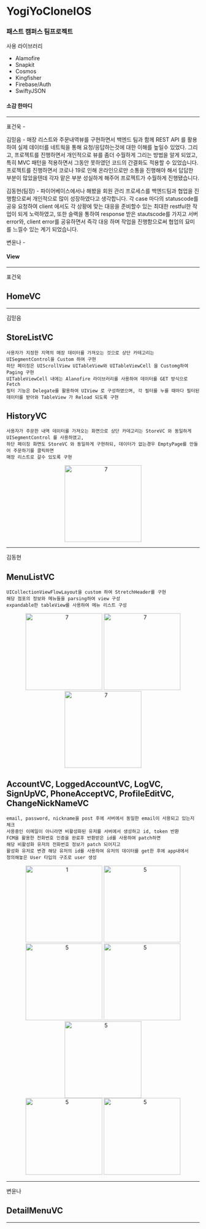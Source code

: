 # YogiYoCloneIOS

### 패스트 캠퍼스 팀프로젝트

사용 라이브러리 
- Alamofire
- Snapkit
- Cosmos
- Kingfisher
- Firebase/Auth
- SwiftyJSON

#### 소감 한마디
---

표건욱 - 



김믿음 - 
매장 리스트와 주문내역뷰를 구현하면서 백엔드 팀과 함께 REST API 를 활용하여 실제 데이터를 네트웍을 통해 요청/응답하는것에 대한 이해를 높일수 있었다. 그리고, 프로젝트를 진행하면서 개인적으로 뷰를 좀더 수월하게 그리는 방법을 알게 되었고, 특히 MVC 패턴을 적용하면서 그동안 못하였던 코드의 간결화도 적용할 수 있었습니다. 프로젝트를 진행하면서 코로나 19로 인해 온라인으로만 소통을 진행해야 해서 답답한 부분이 많았을텐데 각자 맡은 부분 성실하게 해주어 프로젝트가 수월하게 진행됐습니다. 



김동현(팀장) -
파이어베이스에서나 해봤을 회원 관리 프로세스를 백엔드팀과 협업을 진행함으로써 개인적으로 많이 성장하였다고 생각합니다. 각 case 마다의 statuscode를 공유 요청하여 client 에서도 각 상황에 맞는 대응을 준비할수 있는 최대한 restful한 작업이 되게 노력하였고, 또한 슬랙을 통하여 response 받은 stautscode를 가지고 서버 error와, client error를 공유하면서 즉각 대응 하며 작업을 진행함으로써 협업의 묘미를 느낄수 있는 계기 되었습니다.


변윤나 -


<div>
  
#### View
---
표건욱
## HomeVC

---
김믿음
## StoreListVC
```
사용자가 지정한 지역의 매장 데이터를 가져오는 것으로 상단 카테고리는 UISegmentControl을 Custom 하여 구현
하단 페이징은 UIScrollView UITableView와 UITableViewCell 을 Customg하여 Paging 구현
UITableViewCell 내에는 Alanofire 라이브러리를 사용하여 데이터를 GET 방식으로 Fetch
필터 기능은 Delegate를 활용하여 UIView 로 구성하였으며, 각 필터를 누를 때마다 필터된 데이터를 받아와 TableView 가 Reload 되도록 구현 
```

## HistoryVC 
```
사용자가 주문한 내역 데이터를 가져오는 화면으로 상단 카데고리는 StoreVC 와 동일하게 UISegmentControl 를 사용하였고, 
하단 페이징 화면도 StoreVC 와 동일하게 구현하되, 데이터가 없는경우 EmptyPage를 만들어 주문하기를 클릭하면
매장 리스트로 갈수 있도록 구현
```
<center>
<img width="200" alt="7" src="https://user-images.githubusercontent.com/61490943/95412869-e5b29e00-0964-11eb-9375-b2b0a5681319.gif">
</center>

---
김동현

## MenuListVC
```
UICollectionViewFlowLayout을 custom 하여 StretchHeader를 구현
해당 점포의 정보와 메뉴들을 parsing하여 view 구성 
expandable한 tableView를 사용하여 메뉴 리스트 구성
```
<center>
<img width="200" alt="7" src="https://user-images.githubusercontent.com/63357508/95325300-f539d480-08db-11eb-8021-fd5aa8b07752.gif">
<img width="200" alt="7" src="https://user-images.githubusercontent.com/63357508/95326047-f3244580-08dc-11eb-97c8-00ae69fddc20.gif">
<img width="200" alt="7" src="https://user-images.githubusercontent.com/63357508/95326151-164ef500-08dd-11eb-86e7-db04f6a12581.gif">
</center>  

## AccountVC, LoggedAccountVC, LogVC, SignUpVC, PhoneAcceptVC, ProfileEditVC, ChangeNickNameVC
```
email, password, nickname을 post 후에 서버에서 동일한 email이 사용되고 있는지 체크 
사용중인 이메일이 아니라면 비활성화된 유저를 서버에서 생성하고 id, token 반환  
FCM을 활용한 전화번호 인증을 완료후 반환받은 id를 사용하여 patch하면
해당 비활성화 유저의 전화번호 정보가 patch 되어지고
활성화 유저로 변경 해당 유저의 id를 사용하여 유저의 데이터를 get한 후에 app내에서 
정의해놓은 User 타입의 구조로 user 생성
```
<center>
<img width="200" alt="1" src="https://user-images.githubusercontent.com/63357508/95326269-44ccd000-08dd-11eb-9aae-3ff8cabc8695.gif">
<img width="200" alt="5" src="https://user-images.githubusercontent.com/63357508/95326435-8b222f00-08dd-11eb-9fbd-3ba7f0ccc923.gif">
<img width="200" alt="5" src="https://user-images.githubusercontent.com/63357508/95326699-f0762000-08dd-11eb-8236-d38c870bf649.gif">
<img width="200" alt="5" src="https://user-images.githubusercontent.com/63357508/95327497-1b14a880-08df-11eb-9306-fe001fe08a07.gif">

</center>
<center>
<img width="200" alt="5" src="https://user-images.githubusercontent.com/63357508/95327853-a3934900-08df-11eb-8eb4-4baa8b07a058.gif">
</center>
<center>
<img width="200" alt="5" src="https://user-images.githubusercontent.com/63357508/95326973-5d89b580-08de-11eb-9556-66180a25f582.gif">
<img width="200" alt="5" src="https://user-images.githubusercontent.com/63357508/95328033-e9501180-08df-11eb-8723-28191f7c1703.gif">
</center>

---
변윤나

## DetailMenuVC

---

</div>
